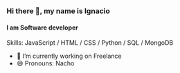 ### Hi there 👋, my name is Ignacio

#### I am Software developer


Skills: JavaScript  / HTML / CSS / Python / SQL / MongoDB

- 🔭 I’m currently working on Freelance  
- 😄 Pronouns: Nacho 





